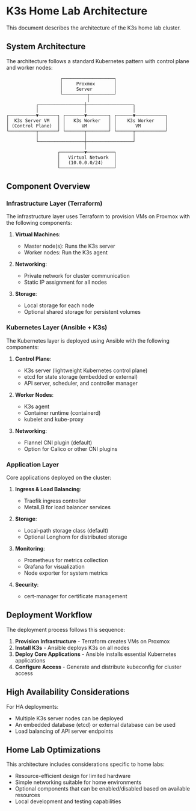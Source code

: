 # K3s Home Lab Architecture

This document describes the architecture of the K3s home lab cluster.

## System Architecture

The architecture follows a standard Kubernetes pattern with control plane and worker nodes:

```ascii
                    ┌───────────────────┐
                    │     Proxmox       │
                    │     Server        │
                    └─────────┬─────────┘
                              │
           ┌─────────────────┼─────────────────┐
           │                 │                 │
┌──────────▼───────┐ ┌───────▼────────┐ ┌──────▼───────────┐
│  K3s Server VM   │ │   K3s Worker   │ │    K3s Worker    │
│ (Control Plane)  │ │      VM        │ │       VM         │
└──────────┬───────┘ └───────┬────────┘ └──────┬───────────┘
           │                 │                 │
           └─────────────────┼─────────────────┘
                             │
                   ┌─────────▼──────────┐
                   │   Virtual Network  │
                   │   (10.0.0.0/24)    │
                   └────────────────────┘
```

## Component Overview

### Infrastructure Layer (Terraform)

The infrastructure layer uses Terraform to provision VMs on Proxmox with the following components:

1. **Virtual Machines**:

   - Master node(s): Runs the K3s server
   - Worker nodes: Run the K3s agent

2. **Networking**:

   - Private network for cluster communication
   - Static IP assignment for all nodes

3. **Storage**:
   - Local storage for each node
   - Optional shared storage for persistent volumes

### Kubernetes Layer (Ansible + K3s)

The Kubernetes layer is deployed using Ansible with the following components:

1. **Control Plane**:

   - K3s server (lightweight Kubernetes control plane)
   - etcd for state storage (embedded or external)
   - API server, scheduler, and controller manager

2. **Worker Nodes**:

   - K3s agent
   - Container runtime (containerd)
   - kubelet and kube-proxy

3. **Networking**:
   - Flannel CNI plugin (default)
   - Option for Calico or other CNI plugins

### Application Layer

Core applications deployed on the cluster:

1. **Ingress & Load Balancing**:

   - Traefik ingress controller
   - MetalLB for load balancer services

2. **Storage**:

   - Local-path storage class (default)
   - Optional Longhorn for distributed storage

3. **Monitoring**:

   - Prometheus for metrics collection
   - Grafana for visualization
   - Node exporter for system metrics

4. **Security**:
   - cert-manager for certificate management

## Deployment Workflow

The deployment process follows this sequence:

1. **Provision Infrastructure** - Terraform creates VMs on Proxmox
2. **Install K3s** - Ansible deploys K3s on all nodes
3. **Deploy Core Applications** - Ansible installs essential Kubernetes applications
4. **Configure Access** - Generate and distribute kubeconfig for cluster access

## High Availability Considerations

For HA deployments:

- Multiple K3s server nodes can be deployed
- An embedded database (etcd) or external database can be used
- Load balancing of API server endpoints

## Home Lab Optimizations

This architecture includes considerations specific to home labs:

- Resource-efficient design for limited hardware
- Simple networking suitable for home environments
- Optional components that can be enabled/disabled based on available resources
- Local development and testing capabilities

